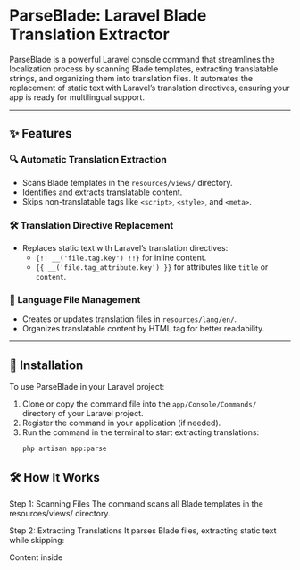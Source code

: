 # ParseBlade: Laravel Blade Translation Extractor

ParseBlade is a powerful Laravel console command that streamlines the localization process by scanning Blade templates, extracting translatable strings, and organizing them into translation files. It automates the replacement of static text with Laravel’s translation directives, ensuring your app is ready for multilingual support.

---

## ✨ Features

### 🔍 Automatic Translation Extraction

- Scans Blade templates in the `resources/views/` directory.
- Identifies and extracts translatable content.
- Skips non-translatable tags like `<script>`, `<style>`, and `<meta>`.

### 🛠️ Translation Directive Replacement

- Replaces static text with Laravel’s translation directives:
  - `{!! __('file.tag.key') !!}` for inline content.
  - `{{ __('file.tag_attribute.key') }}` for attributes like `title` or `content`.

### 📁 Language File Management

- Creates or updates translation files in `resources/lang/en/`.
- Organizes translatable content by HTML tag for better readability.

---

## 🚀 Installation

To use ParseBlade in your Laravel project:

1. Clone or copy the command file into the `app/Console/Commands/` directory of your Laravel project.
2. Register the command in your application (if needed).
3. Run the command in the terminal to start extracting translations:
   ```bash
   php artisan app:parse
   ```

## 🛠️ How It Works

Step 1: Scanning Files
The command scans all Blade templates in the resources/views/ directory.

Step 2: Extracting Translations
It parses Blade files, extracting static text while skipping:

Content inside <script>, <style>, and <meta> tags.
Blade directives and dynamic content.
Step 3: Saving Changes
Updates Blade templates by replacing static text with translation directives.
Writes extracted strings into organized translation files in resources/lang/en/.
🔄 Detailed Process
Text Extraction and Replacement
processBladeContent

Parses the Blade template content.
Skips unwanted tags and extracts translatable text.
extractTranslations

Uses DOMDocument and DOMXPath to identify text nodes.
Replaces static text with directives like {!! **('file.tag.key') !!}.
Handling Attributes
processAttributeNode
Handles attributes (e.g., title, content) by replacing their values with directives:
php
Copy code
{{ **('file.tag_attribute.key') }}
Generating Translation Keys
generateKey
Creates unique keys based on the text content.
Example: "Welcome to my site" → welcome_to_my_site.
📝 Example
Before
html
Copy code

<div>Welcome to our site!</div>
<meta name="author" content="Your Name">
After
html
Copy code
<div>{!! __('file.div.welcome_to_our_site') !!}</div>
<meta name="author" content="{{ __('file.meta_content.author') }}">
Generated Language File
resources/lang/en/file.php:

php
Copy code
return [
'div' => [
'welcome_to_our_site' => 'Welcome to our site!',
],
'meta_content' => [
'author' => 'Your Name',
],
];
✅ What It Covers
Does:
Extract static text for localization.
Handle UTF-8 content (e.g., Arabic, Chinese).
Replace content inside text nodes and attributes.
Doesn’t:
Modify <script>, <style>, or <meta> tags.
Process content already wrapped in translation directives.
🏆 Practical Benefits
Automates Localization
Streamlines the localization process by automating string extraction and organizing translations into structured files.

Clean Code
Keeps your Blade templates clean and readable by replacing static text with standardized translation directives.

⚡ Usage
Run the command to process all Blade files:

bash
Copy code
php artisan app:parse
This will:

Extract all translatable strings from Blade templates.
Replace static text with translation directives.
Generate or update language files in the resources/lang/ directory.
📜 License
ParseBlade is open-source and licensed under the MIT License. You are free to use and modify it to suit your project needs.

vbnet
Copy code

This README is comprehensive and formatted for clarity, suitable for uploading directly to a Git
